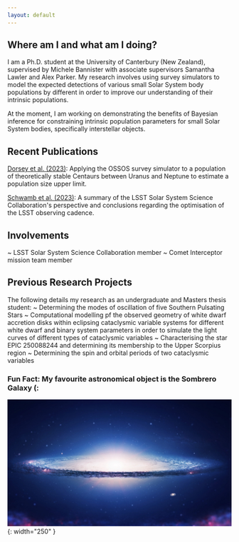 ```yaml
---
layout: default
---
```


## Where am I and what am I doing?

I am a Ph.D. student at the University of Canterbury (New Zealand), supervised by Michele Bannister with associate supervisors Samantha Lawler and Alex Parker. My research involves using survey simulators to model the expected detections of various small Solar System body populations by different in order to improve our understanding of their intrinsic populations.

At the moment, I am working on demonstrating the benefits of Bayesian inference for constraining intrinsic population parameters for small Solar System bodies, specifically interstellar objects.

## Recent Publications

<a href="https://iopscience.iop.org/article/10.3847/PSJ/acd771">Dorsey et al. (2023)</a>: Applying the OSSOS survey simulator to a population of theoretically stable Centaurs between Uranus and Neptune to estimate a population size upper limit.

<a href="https://iopscience.iop.org/article/10.3847/1538-4365/acc173">Schwamb et al. (2023)</a>: A summary of the LSST Solar System Science Collaboration's perspective and conclusions regarding the optimisation of the LSST observing cadence.

## Involvements

~ LSST Solar System Science Collaboration member
~ Comet Interceptor mission team member

## Previous Research Projects

The following details my research as an undergraduate and Masters thesis student:
~ Determining the modes of oscillation of five Southern Pulsating Stars
~ Computational modelling pf the observed geometry of white dwarf accretion disks within eclipsing cataclysmic variable systems for different white dwarf and binary system parameters in order to simulate the light curves of different types of cataclysmic variables
~ Characterising the star EPIC 250088244 and determining its membership to the Upper Scorpius region
~ Determining the spin and orbital periods of two cataclysmic variables

### Fun Fact: My favourite astronomical object is the Sombrero Galaxy (:
![Sombrero](/assets/images/Sombrero-Galaxy.jpg){: width="250" }
